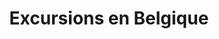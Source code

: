 ---
ref: sol-251-0004
title: "Excursions en Belgique"
author_name: ["unknown author"]
publisher: ["Commissariat Général au Turisme"]
year: y1958
circa: true
origin: ["Belgium"]
formats: ["booklet"]
disciplines: ["graphic-design"]
tags: ["Expo 58"]
layout: artifact
status: ["scan"]
published: false
int_published: false
image_count:
date_added: 2023-06-16
batch: 58/belgium/1
---